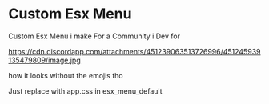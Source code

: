 # Custom Esx Menu

Custom Esx Menu i make For a Community i Dev for

https://cdn.discordapp.com/attachments/451239063513726996/451245939135479809/image.jpg

how it looks without the emojis tho

Just replace with app.css in esx_menu_default 

